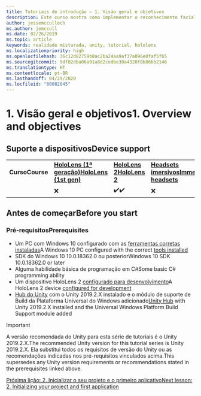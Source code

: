 ```yaml
---
title: Tutoriais de introdução – 1. Visão geral e objetivos
description: Este curso mostra como implementar o reconhecimento facial do Azure em um aplicativo de realidade misturada.
author: jessemcculloch
ms.author: jemccull
ms.date: 02/26/2019
ms.topic: article
keywords: realidade misturada, unity, tutorial, hololens
ms.localizationpriority: high
ms.openlocfilehash: 36c12d82759b8ac2ba24aa9af37a096e0faf5fb5
ms.sourcegitcommit: 9df82dba06a91a8d2cedbe38a4328f8b86bb2146
ms.translationtype: HT
ms.contentlocale: pt-BR
ms.lasthandoff: 04/29/2020
ms.locfileid: "80082045"
---
```

# <a name="1-overview-and-objectives"></a><span data-ttu-id="8a401-105">1. Visão geral e objetivos</span><span class="sxs-lookup"><span data-stu-id="8a401-105">1. Overview and objectives</span></span>

## <a name="device-support"></a><span data-ttu-id="8a401-106">Suporte a dispositivos</span><span class="sxs-lookup"><span data-stu-id="8a401-106">Device support</span></span>

<table>
    <colgroup>
    <col width="25%" />
    <col width="25%" />
    <col width="25%" />
    <col width="25%" />
    </colgroup>
    <tr>
        <td><span data-ttu-id="8a401-107"><strong>Curso</strong></span><span class="sxs-lookup"><span data-stu-id="8a401-107"><strong>Course</strong></span></span></td>
        <td><span data-ttu-id="8a401-108"><a href="hololens-hardware-details.md"><strong>HoloLens (1ª geração)</strong></a></span><span class="sxs-lookup"><span data-stu-id="8a401-108"><a href="hololens-hardware-details.md"><strong>HoloLens (1st gen)</strong></a></span></span></td>
        <td><span data-ttu-id="8a401-109"><a href="https://www.microsoft.com//hololens/hardware"><strong>HoloLens 2</strong></a></span><span class="sxs-lookup"><span data-stu-id="8a401-109"><a href="https://www.microsoft.com//hololens/hardware"><strong>HoloLens 2</strong></a></span></span></td>
        <td><span data-ttu-id="8a401-110"><a href="immersive-headset-hardware-details.md"><strong>Headsets imersivos</strong></a></span><span class="sxs-lookup"><span data-stu-id="8a401-110"><a href="immersive-headset-hardware-details.md"><strong>Immersive headsets</strong></a></span></span></td>
    </tr>
     <tr>
        <td></td>
        <td>❌</td>
        <td><span data-ttu-id="8a401-111">✔️</span><span class="sxs-lookup"><span data-stu-id="8a401-111">✔️</span></span></td>
        <td>❌</td>
    </tr>
</table>

## <a name="before-you-start"></a><span data-ttu-id="8a401-112">Antes de começar</span><span class="sxs-lookup"><span data-stu-id="8a401-112">Before you start</span></span>

### <a name="prerequisites"></a><span data-ttu-id="8a401-113">Pré-requisitos</span><span class="sxs-lookup"><span data-stu-id="8a401-113">Prerequisites</span></span>

* <span data-ttu-id="8a401-114">Um PC com Windows 10 configurado com as [ferramentas corretas instaladas](install-the-tools.md)</span><span class="sxs-lookup"><span data-stu-id="8a401-114">A Windows 10 PC configured with the correct [tools installed](install-the-tools.md)</span></span>
* <span data-ttu-id="8a401-115">SDK do Windows 10 10.0.18362.0 ou posterior</span><span class="sxs-lookup"><span data-stu-id="8a401-115">Windows 10 SDK 10.0.18362.0 or later</span></span>
* <span data-ttu-id="8a401-116">Alguma habilidade básica de programação em C#</span><span class="sxs-lookup"><span data-stu-id="8a401-116">Some basic C# programming ability</span></span>
* <span data-ttu-id="8a401-117">Um dispositivo HoloLens 2 [configurado para desenvolvimento](using-visual-studio.md#enabling-developer-mode)</span><span class="sxs-lookup"><span data-stu-id="8a401-117">A HoloLens 2 device [configured for development](using-visual-studio.md#enabling-developer-mode)</span></span>
* <span data-ttu-id="8a401-118"><a href="https://docs.unity3d.com/Manual/GettingStartedInstallingHub.html" target="_blank">Hub do Unity</a> com o Unity 2019.2.X instalado e o módulo de suporte de Build da Plataforma Universal do Windows adicionado</span><span class="sxs-lookup"><span data-stu-id="8a401-118"><a href="https://docs.unity3d.com/Manual/GettingStartedInstallingHub.html" target="_blank">Unity Hub</a> with Unity 2019.2.X installed and the Universal Windows Platform Build Support module added</span></span>

> [!IMPORTANT]
> <span data-ttu-id="8a401-119">A versão recomendada do Unity para esta série de tutoriais é o Unity 2019.2.X.</span><span class="sxs-lookup"><span data-stu-id="8a401-119">The recommended Unity version for this tutorial series is Unity 2019.2.X.</span></span> <span data-ttu-id="8a401-120">Ela substitui todos os requisitos de versão do Unity ou as recomendações indicadas nos pré-requisitos vinculados acima.</span><span class="sxs-lookup"><span data-stu-id="8a401-120">This supersedes any Unity version requirements or recommendations stated in the prerequisites linked above.</span></span>

[<span data-ttu-id="8a401-121">Próxima lição: 2. Inicializar o seu projeto e o primeiro aplicativo</span><span class="sxs-lookup"><span data-stu-id="8a401-121">Next lesson: 2. Initializing your project and first application</span></span>](mrlearning-base-ch1.md)
